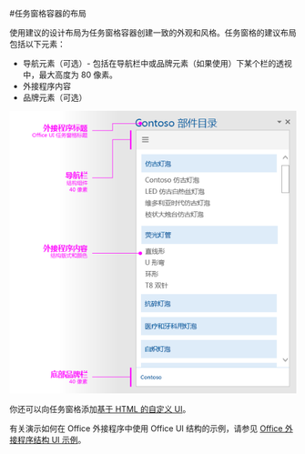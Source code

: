 #<a name="layout-for-task-pane-containers"></a>任务窗格容器的布局


使用建议的设计布局为任务窗格容器创建一致的外观和风格。任务窗格的建议布局包括以下元素： 

- 导航元素（可选）- 包括在导航栏中或品牌元素（如果使用）下某个栏的透视中，最大高度为 80 像素。
- 外接程序内容
- 品牌元素（可选）

![任务窗格的布局，显示品牌、导航和内容元素](../../../images/layouts_taskpane_v0.02.png)

你还可以向任务窗格添加[基于 HTML 的自定义 UI](ui-elements.md#custom-HTML-based-UI)。

有关演示如何在 Office 外接程序中使用 Office  UI 结构的示例，请参见 [Office 外接程序结构 UI 示例](https://github.com/OfficeDev/Office-Add-in-Fabric-UI-Sample)。

<!-- Add sample template for content add-in and individual building blocks - Branding, Navigation bar or pivot, input, layout components -->

